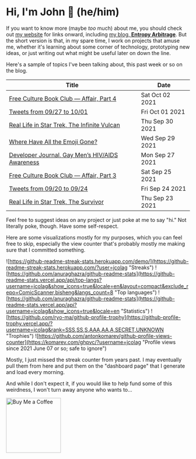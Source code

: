 # Hi, I'm John 👋 (he/him)

If you want to know more (maybe *too* much) about me, you should check out [my website](https://john.colagioia.net/) for links onward, including [my blog, **Entropy Arbitrage**](https://john.colagioia.net/blog).  But the short version is that, in my spare time, I work on projects that amuse me, whether it's learning about some corner of technology, prototyping new ideas, or just writing out what might be useful later on down the line.

Here's a sample of topics I've been talking about, this past week or so on the blog.

|Title|Date|
|-----|-------|
|[Free Culture Book Club — Affair, Part 4](https://john.colagioia.net/blog/2021/10/02/affair4.html)|Sat Oct 02 2021|
|[Tweets from 09/27 to 10/01](https://john.colagioia.net/blog/media/2021/10/01/week.html)|Fri Oct 01 2021|
|[Real Life in Star Trek, The Infinite Vulcan](https://john.colagioia.net/blog/2021/09/30/infinite.html)|Thu Sep 30 2021|
|[Where Have All the Emoji Gone?](https://john.colagioia.net/blog/2021/09/29/emoji.html)|Wed Sep 29 2021|
|[Developer Journal, Gay Men’s HIV/AIDS Awareness](https://john.colagioia.net/blog/2021/09/27/hiv.html)|Mon Sep 27 2021|
|[Free Culture Book Club — Affair, Part 3](https://john.colagioia.net/blog/2021/09/25/affair3.html)|Sat Sep 25 2021|
|[Tweets from 09/20 to 09/24](https://john.colagioia.net/blog/media/2021/09/24/week.html)|Fri Sep 24 2021|
|[Real Life in Star Trek, The Survivor](https://john.colagioia.net/blog/2021/09/23/survivor.html)|Thu Sep 23 2021|

Feel free to suggest ideas on any project or just poke at me to say "hi." Not literally poke, though. Have some self-respect.

Here are some visualizations mostly for my purposes, which you can feel free to skip, especially the view counter that's probably mostly me making sure that I committed something.

![https://github-readme-streak-stats.herokuapp.com/demo/](https://github-readme-streak-stats.herokuapp.com/?user=jcolag "Streaks")
![https://github.com/anuraghazra/github-readme-stats](https://github-readme-stats.vercel.app/api/top-langs?username=jcolag&show_icons=true&locale=en&layout=compact&exclude_repo=ComicScanner,bisheng&langs_count=8 "Top languages")
![https://github.com/anuraghazra/github-readme-stats](https://github-readme-stats.vercel.app/api?username=jcolag&show_icons=true&locale=en "Statistics")
![https://github.com/ryo-ma/github-profile-trophy](https://github-profile-trophy.vercel.app/?username=jcolag&rank=SSS,SS,S,AAA,AA,A,SECRET,UNKNOWN "Trophies")
![https://github.com/antonkomarev/github-profile-views-counter](https://komarev.com/ghpvc/?username=jcolag "Profile views since 2021 June 07 or so; safe to ignore")

Mostly, I just missed the streak counter from years past.  I may eventually pull them from here and put them on the "dashboard page" that I generate and load every morning.

And while I don't expect it, if you would like to help fund some of this weirdness, I won't turn away anyone who wants to...

[<img src="https://cdn.buymeacoffee.com/buttons/v2/default-yellow.png" alt="Buy Me a Coffee" width="150px"/>](https://www.buymeacoffee.com/jcolag)

